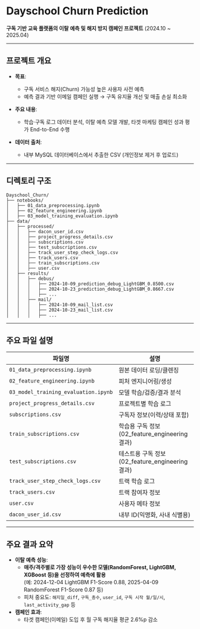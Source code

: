 # Dayschool Churn Prediction

**구독 기반 교육 플랫폼의 이탈 예측 및 해지 방지 캠페인 프로젝트**
(2024.10 \~ 2025.04)

---

## 프로젝트 개요

* **목표**:

  * 구독 서비스 해지(Churn) 가능성 높은 사용자 사전 예측
  * 예측 결과 기반 이메일 캠페인 실행 → 구독 유지율 개선 및 매출 손실 최소화
* **주요 내용**:

  * 학습·구독 로그 데이터 분석, 이탈 예측 모델 개발, 타겟 마케팅 캠페인 성과 평가 End-to-End 수행
* **데이터 출처**:

  * 내부 MySQL 데이터베이스에서 추출한 CSV (개인정보 제거 후 업로드)

---

## 디렉토리 구조

```text
Dayschool_Churn/
├── notebooks/
│   ├── 01_data_preprocessing.ipynb
│   ├── 02_feature_engineering.ipynb
│   ├── 03_model_training_evaluation.ipynb
├── data/
│   ├── processed/
│   │   ├── dacon_user_id.csv
│   │   ├── project_progress_details.csv
│   │   ├── subscriptions.csv
│   │   ├── test_subscriptions.csv
│   │   ├── track_user_step_check_logs.csv
│   │   ├── track_users.csv
│   │   ├── train_subscriptions.csv
│   │   ├── user.csv
│   ├── results/
│   │   ├── debus/
│   │   │   ├── 2024-10-09_prediction_debug_LightGBM_0.8500.csv
│   │   │   ├── 2024-10-23_prediction_debug_LightGBM_0.8667.csv
│   │   │   ├── ...
│   │   ├── mail/
│   │   │   ├── 2024-10-09_mail_list.csv
│   │   │   ├── 2024-10-23_mail_list.csv
│   │   │   ├── ...
```
---

## 주요 파일 설명

| 파일명                                  | 설명                                  |
|-----------------------------------------|---------------------------------------|
| `01_data_preprocessing.ipynb`           | 원본 데이터 로딩/클렌징               |
| `02_feature_engineering.ipynb`          | 피처 엔지니어링/생성                  |
| `03_model_training_evaluation.ipynb`    | 모델 학습/검증/결과 분석              |
| `project_progress_details.csv`          | 프로젝트별 학습 로그                  |
| `subscriptions.csv`                     | 구독자 정보(이력/상태 포함)           |
| `train_subscriptions.csv`               | 학습용 구독 정보 (02_feature_engineering 결과)   |
| `test_subscriptions.csv`                | 테스트용 구독 정보 (02_feature_engineering 결과) |
| `track_user_step_check_logs.csv`        | 트랙 학습 로그                        |
| `track_users.csv`                       | 트랙 참여자 정보                      |
| `user.csv`                              | 사용자 메타 정보                      |
| `dacon_user_id.csv`                     | 내부 ID(익명화, 사내 식별용)           |



---

## 주요 결과 요약

* **이탈 예측 성능**:
  * **매주/격주별로 가장 성능이 우수한 모델(RandomForest, LightGBM, XGBoost 등)을 선정하여 예측에 활용**  
    (예: 2024-12-04 LightGBM F1-Score 0.88, 2025-04-09 RandomForest F1-Score 0.87 등)
  * 피처 중요도: `해지일_diff`, `구독_총수`, `user_id`, `구독 시작 월/일/시`, `last_activity_gap` 등
* **캠페인 효과**:
  * 타겟 캠페인(이메일) 도입 후 월 구독 해지율 평균 2.6%p 감소

